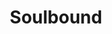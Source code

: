 ---
guid: "446D6390-6205-4E38-AC52-ADD7BCB619DD"
title: "Soulbound"
description: "In this episode, we discuss soulbound tokens, its characteristics, and how it connects to a soul. We also talk about China's social credit system and the use cases of soulbound tokens."
pubDate: "Tue, 14 June 2022 18:00:00 -0500"
itunes-explicit: "no"
itunes-episode: 28
itunes-episodeType: full

# More info
youtube-full: https://youtu.be/-zrEoSePWm8
discussion: https://twitter.com/fulldecent/status/1536854323778420736

# Timeline
timeline:
  - seconds: 40
    title: Pushing Ether sends control
  - seconds: 158
    title: Full disclaimer if you want to push ether
  - seconds: 211
    title: Soulbound tokens, good or bad?
  - seconds: 292
    title: Can soulbound tokens be fungible AND nonfungible?
  - seconds: 471
    title: Star of David is a soulbound token?
  - seconds: 512
    title: What tattoos are soulbound tokens? not all
  - seconds: 568
    title: Should soulbound tokens be transferrable?
  - seconds: 834
    title: Soulbound does not require immutable
  - seconds: 853
    title: How do you connect to a soul?
  - seconds: 938
    title: Deep into the metaphysics of souls
  - seconds: 1200
    title: China social credit system
  - seconds: 1247
    title: The SBT use cases
  - seconds: 1554
    title: A personal, question did you overestimate or underestimate what was coming?


# File information
enclosure-url: "https://media.phor.net/csh/2022-06-14-episode-28.m4a"
enclosure-length: 42019036
enclosure-type: "audio/x-m4a"
itunes-duration: 2232

# CSH information
badges: []
---
